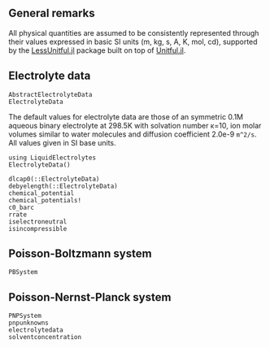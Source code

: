 ## General remarks
All physical quantities are assumed to be consistently represented through their values expressed in basic SI units
(m, kg, s, A, K, mol, cd), supported by the [LessUnitful.jl](https://j-fu.github.io/LessUnitful.jl/) package
built on top of [Unitful.jl](https://github.com/PainterQubits/Unitful.jl).

## Electrolyte data
```@docs
AbstractElectrolyteData
ElectrolyteData
```

The default values for electrolyte data are those of an symmetric 0.1M aqueous binary electrolyte at 
298.5K with solvation number κ=10, ion molar volumes similar to water molecules and
diffusion coefficient 2.0e-9 ``m^2/s``. All values given in SI base units.
```@example
using LiquidElectrolytes
ElectrolyteData()
```

```@docs
dlcap0(::ElectrolyteData)
debyelength(::ElectrolyteData)
chemical_potential
chemical_potentials!
c0_barc
rrate
iselectroneutral
isincompressible
``` 
## Poisson-Boltzmann system
```@docs
PBSystem
```

## Poisson-Nernst-Planck system

```@docs
PNPSystem
pnpunknowns
electrolytedata
solventconcentration
```

